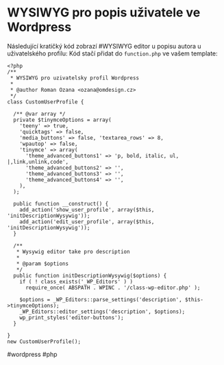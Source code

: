 <!--
title: WYSIWYG pro popis uživatele ve Wordpress
date: 29.10.2012 13:33:04
author: Roman Ožana <ozana@omdesign.cz>
tags: PHP, wordpress, WYSIWYG
-->


# WYSIWYG pro popis uživatele ve Wordpress

Následující kratičký kód zobrazí #WYSIWYG editor u popisu autora u uživatelského profilu: Kód stačí přidat do `function.php` ve vašem template:


    <?php
    /**
     * WYSIWYG pro uzivatelsky profil Wordpress
     *
     * @author Roman Ozana <ozana@omdesign.cz>
     */
    class CustomUserProfile {
    
      /** @var array */
      private $tinymceOptions = array(
        'teeny' => true,
        'quicktags' => false,
        'media_buttons' => false, 'textarea_rows' => 8,
        'wpautop' => false,
        'tinymce' => array(
          'theme_advanced_buttons1' => 'p, bold, italic, ul, |,link,unlink,code',
          'theme_advanced_buttons2' => '',
          'theme_advanced_buttons3' => '',
          'theme_advanced_buttons4' => '',
        ),
      );
    
      public function __construct() {
        add_action('show_user_profile', array($this, 'initDescriptionWysywig'));
        add_action('edit_user_profile', array($this, 'initDescriptionWysywig'));
      }
    
      /**
       * Wysywig editor take pro description
       *
       * @param $options
       */
      public function initDescriptionWysywig($options) {
        if ( ! class_exists('_WP_Editors' ) )
          require_once( ABSPATH . WPINC . '/class-wp-editor.php' );
    
        $options = _WP_Editors::parse_settings('description', $this->tinymceOptions);
        _WP_Editors::editor_settings('description', $options);
        wp_print_styles('editor-buttons');
      }
    
    }
    new CustomUserProfile();


 #wordpress #php